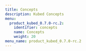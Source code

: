 ```yaml
---
title: Concepts
description: Kubed Concepts
menu:
  product_kubed_0.7.0-rc.2:
    identifier: concepts
    name: Concepts
    weight: 20
menu_name: product_kubed_0.7.0-rc.2
---
```

